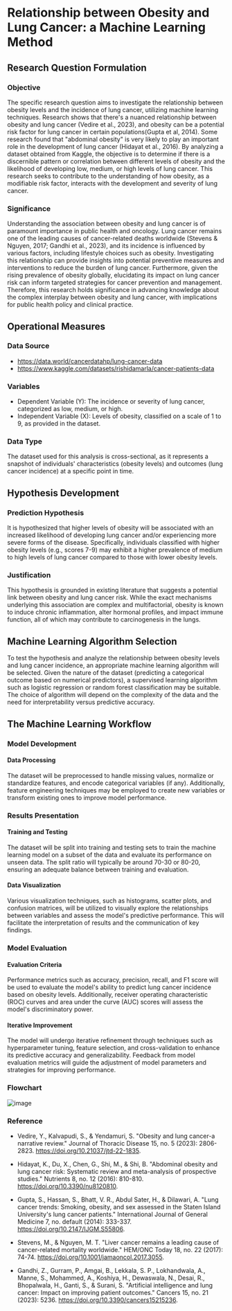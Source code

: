 # Relationship between Obesity and Lung Cancer: a Machine Learning Method

## Research Question Formulation

### Objective
The specific research question aims to investigate the relationship between obesity levels and the incidence of lung cancer, utilizing machine learning techniques. Research shows that there's a nuanced relationship between obesity and lung cancer (Vedire et al., 2023), and obesity can be a potential risk factor for lung cancer in certain populations(Gupta et al, 2014). Some research found that "abdominal obesity" is very likely to play an important role in the development of lung cancer (Hidayat et al., 2016). By analyzing a dataset obtained from Kaggle, the objective is to determine if there is a discernible pattern or correlation between different levels of obesity and the likelihood of developing low, medium, or high levels of lung cancer. This research seeks to contribute to the understanding of how obesity, as a modifiable risk factor, interacts with the development and severity of lung cancer.

### Significance
Understanding the association between obesity and lung cancer is of paramount importance in public health and oncology. Lung cancer remains one of the leading causes of cancer-related deaths worldwide (Stevens & Nguyen, 2017; Gandhi et al., 2023), and its incidence is influenced by various factors, including lifestyle choices such as obesity. Investigating this relationship can provide insights into potential preventive measures and interventions to reduce the burden of lung cancer. Furthermore, given the rising prevalence of obesity globally, elucidating its impact on lung cancer risk can inform targeted strategies for cancer prevention and management. Therefore, this research holds significance in advancing knowledge about the complex interplay between obesity and lung cancer, with implications for public health policy and clinical practice.

## Operational Measures
### Data Source
- https://data.world/cancerdatahp/lung-cancer-data
- https://www.kaggle.com/datasets/rishidamarla/cancer-patients-data
### Variables
- Dependent Variable (Y): The incidence or severity of lung cancer, categorized as low, medium, or high.
- Independent Variable (X): Levels of obesity, classified on a scale of 1 to 9, as provided in the dataset.

### Data Type
The dataset used for this analysis is cross-sectional, as it represents a snapshot of individuals' characteristics (obesity levels) and outcomes (lung cancer incidence) at a specific point in time.

## Hypothesis Development

### Prediction Hypothesis
It is hypothesized that higher levels of obesity will be associated with an increased likelihood of developing lung cancer and/or experiencing more severe forms of the disease. Specifically, individuals classified with higher obesity levels (e.g., scores 7-9) may exhibit a higher prevalence of medium to high levels of lung cancer compared to those with lower obesity levels.

### Justification
This hypothesis is grounded in existing literature that suggests a potential link between obesity and lung cancer risk. While the exact mechanisms underlying this association are complex and multifactorial, obesity is known to induce chronic inflammation, alter hormonal profiles, and impact immune function, all of which may contribute to carcinogenesis in the lungs.

## Machine Learning Algorithm Selection

To test the hypothesis and analyze the relationship between obesity levels and lung cancer incidence, an appropriate machine learning algorithm will be selected. Given the nature of the dataset (predicting a categorical outcome based on numerical predictors), a supervised learning algorithm such as logistic regression or random forest classification may be suitable. The choice of algorithm will depend on the complexity of the data and the need for interpretability versus predictive accuracy.

## The Machine Learning Workflow

### Model Development

#### Data Processing
The dataset will be preprocessed to handle missing values, normalize or standardize features, and encode categorical variables (if any). Additionally, feature engineering techniques may be employed to create new variables or transform existing ones to improve model performance.

### Results Presentation

#### Training and Testing
The dataset will be split into training and testing sets to train the machine learning model on a subset of the data and evaluate its performance on unseen data. The split ratio will typically be around 70-30 or 80-20, ensuring an adequate balance between training and evaluation.

#### Data Visualization
Various visualization techniques, such as histograms, scatter plots, and confusion matrices, will be utilized to visually explore the relationships between variables and assess the model's predictive performance. This will facilitate the interpretation of results and the communication of key findings.

### Model Evaluation

#### Evaluation Criteria
Performance metrics such as accuracy, precision, recall, and F1 score will be used to evaluate the model's ability to predict lung cancer incidence based on obesity levels. Additionally, receiver operating characteristic (ROC) curves and area under the curve (AUC) scores will assess the model's discriminatory power.

#### Iterative Improvement
The model will undergo iterative refinement through techniques such as hyperparameter tuning, feature selection, and cross-validation to enhance its predictive accuracy and generalizability. Feedback from model evaluation metrics will guide the adjustment of model parameters and strategies for improving performance.

### Flowchart
![image](https://github.com/Rising-Stars-by-Sunshine/STATS201_Jiahe_PS2/assets/154964920/6aaa4edd-8130-4d36-adb6-9a024c051391)


### Reference
- Vedire, Y., Kalvapudi, S., & Yendamuri, S. "Obesity and lung cancer-a narrative review." Journal of Thoracic Disease 15, no. 5 (2023): 2806-2823. https://doi.org/10.21037/jtd-22-1835.

- Hidayat, K., Du, X., Chen, G., Shi, M., & Shi, B. "Abdominal obesity and lung cancer risk: Systematic review and meta-analysis of prospective studies." Nutrients 8, no. 12 (2016): 810-810. https://doi.org/10.3390/nu8120810.

- Gupta, S., Hassan, S., Bhatt, V. R., Abdul Sater, H., & Dilawari, A. "Lung cancer trends: Smoking, obesity, and sex assessed in the Staten Island University's lung cancer patients." International Journal of General Medicine 7, no. default (2014): 333-337. https://doi.org/10.2147/IJGM.S55806.

- Stevens, M., & Nguyen, M. T. "Liver cancer remains a leading cause of cancer-related mortality worldwide." HEM/ONC Today 18, no. 22 (2017): 74-74. https://doi.org/10.1001/jamaoncol.2017.3055.

- Gandhi, Z., Gurram, P., Amgai, B., Lekkala, S. P., Lokhandwala, A., Manne, S., Mohammed, A., Koshiya, H., Dewaswala, N., Desai, R., Bhopalwala, H., Ganti, S., & Surani, S. "Artificial intelligence and lung cancer: Impact on improving patient outcomes." Cancers 15, no. 21 (2023): 5236. https://doi.org/10.3390/cancers15215236.
